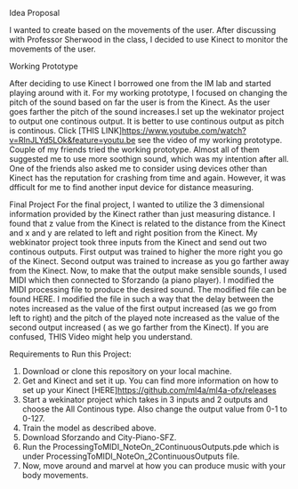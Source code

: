 Idea Proposal

I wanted to create based on the movements of the user. After discussing with Professor Sherwood in the class, I decided to use Kinect to monitor the movements of the user. 

Working Prototype

After deciding to use Kinect I borrowed one from the IM lab and started playing around with it. For my working prototype, I focused on changing the pitch of the sound based on far the user is from the Kinect. As the user goes farther the pitch of the sound increases.I set up the wekinator project to output one continous output. It is better to use continous output as pitch is continous.  Click [THIS LINK]https://www.youtube.com/watch?v=RInJLYd5LOk&feature=youtu.be see the video of my working prototype. Couple of my friends tried the working prototype. Almost all of them suggested me to use more soothign sound, which was my intention after all. One of the friends also asked me to consider using devices other than Kinect has the reputation for crashing from time and again. However, it was dfficult for me to find another input device for distance measuring. 

Final Project
For the final project, I wanted to utilize the 3 dimensional information provided by the Kinect rather than just measuring distance. I found that z value from the Kinect is related to the distance from the Kinect and x and y are related to left and right position from the Kinect. 
My webkinator project took three inputs from the Kinect and send out two continous outputs. First output was trained to higher the more right you go of the Kinect. Second output was trained to increase as you go farther away from the Kinect. 
Now, to make that the output make sensible sounds, I used MIDI which then connected to Sforzando (a piano player). I modified the MIDI processing file to produce the desired sound. The modified file can be found HERE. I modified the file in such a way that the delay between the notes increased as the value of the first output increased (as we go from left to right) and the pitch of the played note increased as the value of the second output increased ( as we go farther from the Kinect). If you are confused, THIS Video might help you understand.  

Requirements to Run this Project:
1. Download or clone this repository on your local machine.
2. Get and Kinect and set it up. You can find more information on how to set up your Kinect [HERE]https://github.com/ml4a/ml4a-ofx/releases
3. Start a wekinator project which takes in 3 inputs and 2 outputs and choose the All Continous type. Also change the output value from 0-1 to 0-127.
4. Train the model as described above. 
5. Download Sforzando and City-Piano-SFZ. 
6. Run the ProcessingToMIDI_NoteOn_2ContinuousOutputs.pde which is under ProcessingToMIDI_NoteOn_2ContinuousOutputs file. 
7. Now, move around and marvel at how you can produce music with your body movements. 
